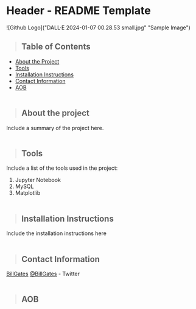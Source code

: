 # Header - README Template
![Github Logo]("DALL·E 2024-01-07 00.28.53 small.jpg" "Sample Image")

>## Table of Contents
* [About the Project](#project)
* [Tools](#tools)
* [Installation Instructions](#instructions)
* [Contact Information](#contact)
* [AOB](#aob)
<br><br>

> ## About the project <a class="anchor" id="project"></a>
Include a summary of the project here.
<br><br>

> ## Tools <a class="anchor" id="tools"></a>
Include a list of the tools used in the project:
1. Jupyter Notebook
2. MySQL
3. Matplotlib
<br><br>

> ## Installation Instructions <a class="anchor" id="instructions"></a>
Include the installation instructions here
<br><br>

> ## Contact Information <a class="anchor" id="contact"></a>
[BillGates](https://www.linkedin.com/in/williamhgates/detail/recent-activity/posts/)
[@BillGates](https://twitter.com/BillGates) - Twitter
<br><br>

> ## AOB <a class="anchor" id="aob"></a>